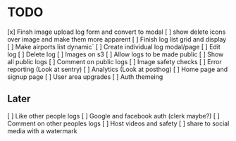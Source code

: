 # TODO

[x] Finsh image upload log form and convert to modal
[ ] show delete icons over image and make them more apparent
[ ] Finish log list grid and display
[ ] Make airports list dynamic`
[ ] Create individual log modal/page
[ ] Edit log
[ ] Delete log
[ ] Images on s3
[ ] Allow logs to be made public
[ ] Show all public logs
[ ] Comment on public logs
[ ] Image safety checks
[ ] Error reporting (Look at sentry)
[ ] Analytics (Look at posthog)
[ ] Home page and signup page
[ ] User area upgrades
[ ] Auth themeing


## Later

[ ] Like other people logs
[ ] Google and facebook auth (clerk maybe?)
[ ] Comment on other peoples logs
[ ] Host videos and safety
[ ] share to social media with a watermark
